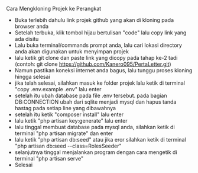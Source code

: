 Cara Mengkloning Projek ke Perangkat

-   Buka terlebih dahulu link projek github yang akan di kloning pada browser anda
-   Setelah terbuka, klik tombol hijau bertulisan "code" lalu copy link yang ada disitu
-   Lalu buka terminal/commands prompt anda, lalu cari lokasi directory anda akan digunakan untuk menyimpan projek
-   lalu ketik git clone dan paste link yang dicopy pada tahap ke-2 tadi (contoh: git clone https://github.com/Kanero095/PertaLetter.git)
-   Namun pastikan koneksi internet anda bagus, lalu tunggu proses kloning hingga selesai
-   jika telah selesai, silahkan masuk ke folder projek lalu ketik di terminal "copy .env.example .env" lalu enter
-   setelah itu ubah database pada file .env tersebut. pada bagian DB:CONNECTION ubah dari sqlite menjadi mysql dan hapus tanda hastag pada setiap line yang dibawahnya
-   setelah itu ketik "composer install" lalu enter
-   lalu ketik "php artisan key:generate" lalu enter
-   lalu tinggal membuat database pada mysql anda, silahkan ketik di terminal "php artisan migrate" dan enter
-   lalu ketik "php artisan db:seed" atau jika eror silahkan ketik di terminal "php artisan db:seed --class=RolesSeeder"
-   selanjutnya tinggal menjalankan program dengan cara mengetik di terminal "php artisan serve"
-   Selesai
